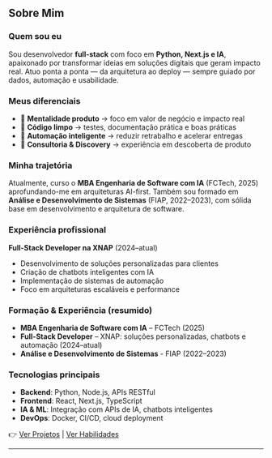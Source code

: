 ## Sobre Mim

### Quem sou eu

Sou desenvolvedor **full-stack** com foco em **Python, Next.js e IA**, apaixonado por transformar ideias em soluções digitais que geram impacto real. Atuo ponta a ponta — da arquitetura ao deploy — sempre guiado por dados, automação e usabilidade.

### Meus diferenciais

* 🚀 **Mentalidade produto** → foco em valor de negócio e impacto real
* 🧩 **Código limpo** → testes, documentação prática e boas práticas
* 🔄 **Automação inteligente** → reduzir retrabalho e acelerar entregas
* 🎯 **Consultoria & Discovery** → experiência em descoberta de produto

### Minha trajetória

Atualmente, curso o **MBA Engenharia de Software com IA** (FCTech, 2025) aprofundando-me em arquiteturas AI-first. Também sou formado em **Análise e Desenvolvimento de Sistemas** (FIAP, 2022–2023), com sólida base em desenvolvimento e arquitetura de software.

### Experiência profissional

**Full-Stack Developer na XNAP** (2024–atual)
* Desenvolvimento de soluções personalizadas para clientes
* Criação de chatbots inteligentes com IA
* Implementação de sistemas de automação
* Foco em arquiteturas escaláveis e performance

### Formação & Experiência (resumido)

* **MBA Engenharia de Software com IA** – FCTech (2025)
* **Full-Stack Developer** – XNAP: soluções personalizadas, chatbots e automação (2024–atual)
* **Análise e Desenvolvimento de Sistemas** - FIAP (2022–2023)

### Tecnologias principais

* **Backend**: Python, Node.js, APIs RESTful
* **Frontend**: React, Next.js, TypeScript
* **IA & ML**: Integração com APIs de IA, chatbots inteligentes
* **DevOps**: Docker, CI/CD, cloud deployment

👉 [Ver Projetos](/projetos) | [Ver Habilidades](/habilidades)

---
